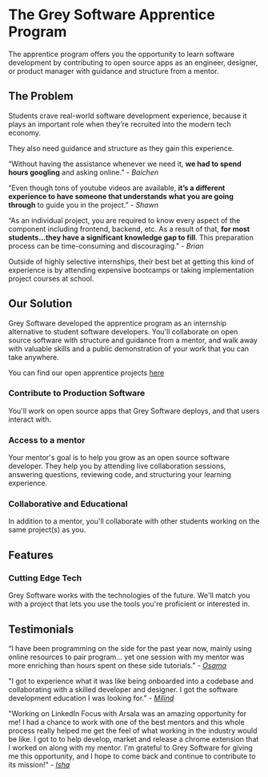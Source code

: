 # The Grey Software Apprentice Program

The apprentice program offers you the opportunity to learn software development by contributing to open source apps as an engineer, designer, or product manager with guidance and structure from a mentor. 

## The Problem

Students crave real-world software development experience, because it plays an important role when they’re recruited into the modern tech economy. 

They also need guidance and structure as they gain this experience. 

“Without having the assistance whenever we need it, **we had to spend hours googling** and asking online.” - _Baichen_

“Even though tons of youtube videos are available, **it’s a different experience to have someone that understands what you are going through** to guide you in the project.” - _Shawn_

“As an individual project, you are required to know every aspect of the component including frontend, backend, etc. As a result of that, **for most students...they have a significant knowledge gap to fill**. This preparation process can be time-consuming and discouraging.”  - _Brian_


Outside of highly selective internships, their best bet at getting this kind of experience is by attending expensive bootcamps or taking implementation project courses at school.

## Our Solution

Grey Software developed the apprentice program as an internship alternative to student software developers. You'll collaborate on open source software with structure and guidance from a mentor, and walk away with valuable skills and a public demonstration of your work that you can take anywhere.

You can find our open apprentice projects [here](/projects)

### Contribute to Production Software

You'll work on open source apps that Grey Software deploys, and that users interact with. 

### Access to a mentor

Your mentor's goal is to help you grow as an open source software developer. They help you by attending live collaboration sessions, answering questions, reviewing code, and structuring your learning experience. 

### Collaborative and Educational

In addition to a mentor, you'll collaborate with other students working on the same project(s) as you. 

## Features 

### Cutting Edge Tech

Grey Software works with the technologies of the future. We'll match you with a project that lets you use the tools you're proficient or interested in. 

## Testimonials

“I have been programming on the side for the past year now, mainly using online resources to pair program... yet one session with my mentor was more enriching than hours spent on these side tutorials.” - [_Osama_](https://github.com/OsamaSaleh289)

"I got to experience what it was like being onboarded into a codebase and collaborating with a skilled developer and designer. I got the software development education I was looking for." - [_Milind_](https://github.com/milindvishnoi)

"Working on LinkedIn Focus with Arsala was an amazing opportunity for me! I had a chance to work with one of the best mentors and this whole process really helped me get the feel of what working in the industry would be like. I got to to help develop, market and release a chrome extension that I worked on along with my mentor. I'm grateful to Grey Software for giving me this opportunity, and I hope to come back and continue to contribute to its mission!" - [_Isha_](https://github.com/ishaaa-ai)
